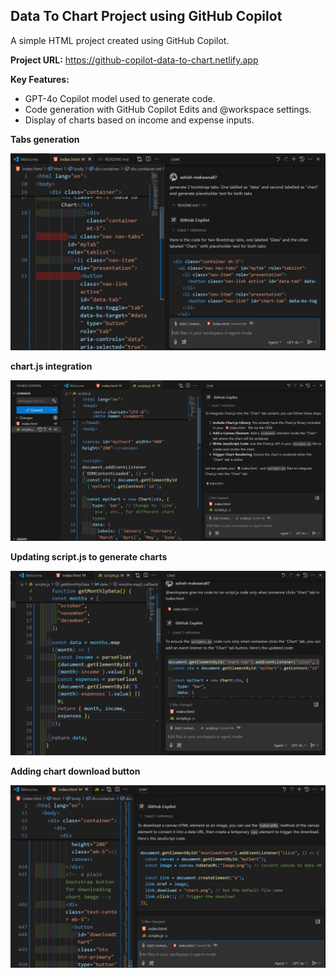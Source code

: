 ## Data To Chart Project using GitHub Copilot
A simple HTML project created using GitHub Copilot. 


**Project URL:**
https://github-copilot-data-to-chart.netlify.app

**Key Features:**
- GPT-4o Copilot model used to generate code.
- Code generation with GitHub Copilot Edits and @workspace settings.
- Display of charts based on income and expense inputs.



**Tabs generation**

<a href='https://github-copilot-data-to-chart.netlify.app' target='_blank'>
<img src='./public/g1.JPG' width='700' alt='project-image'>
</a>


**chart.js integration**

<a href='https://github-copilot-data-to-chart.netlify.app' target='_blank'>
<img src='./public/g2.JPG' width='700' alt='project-image'>
</a>

**Updating script.js to generate charts**

<a href='https://github-copilot-data-to-chart.netlify.app' target='_blank'>
<img src='./public/g3.JPG' width='700' alt='project-image'>
</a>

**Adding chart download button**

<a href='https://github-copilot-data-to-chart.netlify.app' target='_blank'>
<img src='./public/g4.JPG' width='700' alt='project-image'>
</a>